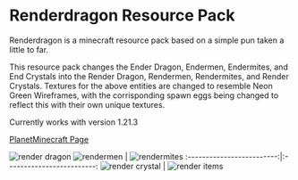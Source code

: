# Renderdragon Resource Pack
Renderdragon is a minecraft resource pack based on a simple pun taken a little to far.

This resource pack changes the Ender Dragon, Endermen, Endermites, and End Crystals into the Render Dragon, Rendermen, Rendermites, and Render Crystals.
Textures for the above entities are changed to resemble Neon Green Wireframes, with the corrisponding spawn eggs being changed to reflect this with their own unique textures.

Currently works with version 1.21.3

[PlanetMinecraft Page](https://www.planetminecraft.com/texture-pack/render-dragon)

![render dragon](https://github.com/user-attachments/assets/f3f7c6d4-e847-4a09-b2b7-70291bc00bd6)
![rendermen](https://github.com/user-attachments/assets/08387250-6b60-4b3b-9a61-aae34fdc2f50) |  ![rendermites](https://github.com/user-attachments/assets/b8d67956-3535-449d-b170-c55dd1a0c95a)
:-------------------------:|:-------------------------:
![render crystal](https://github.com/user-attachments/assets/eb6b6715-2236-4ec8-97fc-a905fc10427a)  |  ![render items](https://github.com/user-attachments/assets/8c62edfe-30eb-4648-b165-a40ae4932520)
